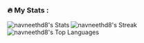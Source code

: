
### :fire: My Stats :

![navneethd8's Stats](https://github-readme-stats.vercel.app/api?username=navneethd8&theme=shades-of-purple&show_icons=true&hide_border=true&count_private=true)
![navneethd8's Streak](https://github-readme-streak-stats.herokuapp.com/?user=navneethd8&theme=shades-of-purple&hide_border=true)
![navneethd8's Top Languages](https://github-readme-stats.vercel.app/api/top-langs/?username=navneethd8&theme=shades-of-purple&show_icons=true&hide_border=true&layout=compact)
